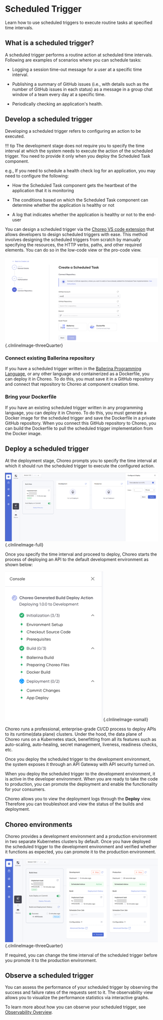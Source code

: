 # Scheduled Trigger

Learn how to use scheduled triggers to execute routine tasks at specified time intervals.

## What is a scheduled trigger?

A scheduled trigger performs a routine action at scheduled time intervals. Following are examples of scenarios where you can schedule tasks:

- Logging a session time-out message for a user at a specific time interval.

- Publishing a summary of GitHub issues (i.e., with details such as the number of GitHub issues in each status) as a message in a group chat window of a team every day at a specific time.

- Periodically checking an application's health.

## Develop a scheduled trigger

Developing a scheduled trigger refers to configuring an action to be executed.

!!! tip
    The development stage does not require you to specify the time interval at which the system needs to execute the action of the scheduled trigger. You need to provide it only when you deploy the Scheduled Task component.

e.g., If you need to schedule a health check log for an application, you may need to configure the following:

- How the Scheduled Task component gets the heartbeat of the application that it is monitoring

- The conditions based on which the Scheduled Task component can determine whether the application is healthy or not

- A log that indicates whether the application is healthy or not to the end-user

You can design a scheduled trigger via the [Choreo VS code extension](https://marketplace.visualstudio.com/items?itemName=WSO2.choreo) that allows developers to design scheduled triggers with ease. This method involves designing the scheduled triggers from scratch by manually specifying the resources, the HTTP verbs, paths, and other required elements. You can do so in the low-code view or the pro-code view.

![Create scheduled trigger](../../assets/img/scheduled-tasks/create-scheduled-task.png){.cInlineImage-threeQuarter}

### Connect existing Ballerina repository

If you have a scheduled trigger written in the [Ballerina Programming Language](https://ballerina.io), or any other language and containerized as a Dockerfile, you can deploy it in Choreo. To do this, you must save it in a GitHub repository and connect that repository to Choreo at component creation time.

### Bring your Dockerfile

If you have an existing scheduled trigger written in any programming language, you can deploy it in Choreo. To do this, you must generate a Docker image for the scheduled trigger and save the Dockerfile in a private GitHub repository. When you connect this GitHub repository to Choreo, you can build the Dockerfile to pull the scheduled trigger implementation from the Docker image.

## Deploy a scheduled trigger

At the deployment stage, Choreo prompts you to specify the time interval at which it should run the scheduled trigger to execute the configured action.

![Specify time interval](../../assets/img/scheduled-tasks/specify-time-interval.png){.cInlineImage-full}

Once you specify the time interval and proceed to deploy, Choreo starts the process of deploying an API to the default development environment as shown below:

![Deploy scheduled trigger](../../assets/img/scheduled-tasks/deploy-scheduled-task.png){.cInlineImage-xsmall}

Choreo runs a professional, enterprise-grade CI/CD process to deploy APIs to its runtime(data plane) clusters. Under the hood, the data plane of Choreo runs on a Kubernetes stack, benefitting from all its features such as auto-scaling, auto-healing, secret management, liveness, readiness checks, etc.

Once you deploy the scheduled trigger to the development environment, the system exposes it through an API Gateway with API security turned on.

When you deploy the scheduled trigger to the development environment, it is active in the developer environment. When you are ready to take the code to production, you can promote the deployment and enable the functionality for your consumers.

Choreo allows you to view the deployment logs through the **Deploy** view. Therefore you can troubleshoot and view the status of the builds and deployment.

## Choreo environments

Choreo provides a development environment and a production environment in two separate Kubernetes clusters by default. Once you have deployed the scheduled trigger to the development environment and verified whether it functions as expected, you can promote it to the production environment.

![Promote scheduled trigger](../../assets/img/scheduled-tasks/promote-scheduled-task-to-production.png){.cInlineImage-threeQuarter}

If required, you can change the time interval of the scheduled trigger before you promote it to the production environment.

## Observe a scheduled trigger

You can assess the performance of your scheduled trigger by observing the success and failure rates of the requests sent to it. The observability view allows you to visualize the performance statistics via interactive graphs.

To learn more about how you can observe your scheduled trigger, see [Observability Overview](../../observe-and-analyze/observe/observability-overview.md).
